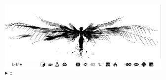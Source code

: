 <img src="./banner.png">
<details><summary> :: </summary>
<!--START_SECTION:waka-->

```
From: 09 August 2024 - To: 15 June 2025

Total Time: 1,496 hrs 17 mins

Python                     382 hrs 12 mins //////-------------------   23.58 %
PHP                        279 hrs 44 mins ////---------------------   17.26 %
Markdown                   213 hrs 11 mins ///----------------------   13.15 %
Other                      124 hrs 34 mins //-----------------------   07.69 %
```

<!--END_SECTION:waka-->
</details>
